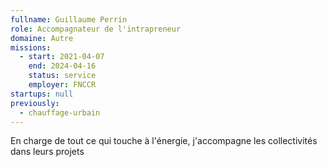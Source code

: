 ```yaml
---
fullname: Guillaume Perrin
role: Accompagnateur de l'intrapreneur
domaine: Autre
missions:
  - start: 2021-04-07
    end: 2024-04-16
    status: service
    employer: FNCCR
startups: null
previously:
  - chauffage-urbain
---
```

En charge de tout ce qui touche à l'énergie, j'accompagne les collectivités dans leurs projets